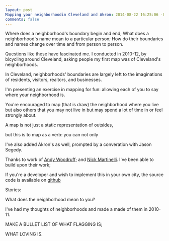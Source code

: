 ```yaml
---
layout: post
Mapping your neighborhoodin Cleveland and Akron: 2014-08-22 16:25:06 -0700
comments: false
---
```


Where does a neighborhood's boundary begin and end; What does a neighborhood's name mean to a particular person; How do their boundaries and names change over time and from person to person. 

Questions like these have fascinated me. 
I conducted in 2010-12, by bicycling around Cleveland, asking people 
my first map was of Cleveland's neighborhoods. 

In Cleveland, neighborhoods' boundaries are largely left to the imaginations of residents, visitors, realtors, and businesses. 

I'm presenting an exercise in mapping for fun: allowing each of you to say where your neighborhood is. 


You're encouraged to map (that is draw) the neighborhood where you live but also others that you may not live in but may spend a lot of time in or feel strongly about. 

A map is not just a static representation of outsides, 

but this is to map as a verb: you can not only 




I've also added Akron's as well, prompted by a converation with Jason Segedy.  

Thanks to work of [Andy Woodruff](http://bostonography.com/2015/map-your-neighborhood-again/); and [Nick Martinelli](http://pnwmaps.com/neighborhoods/). I've been able to build upon their work; 


If you're a developer and wish to implement this in your own city, the source code is available on [github](https://github.com/enam/neighborhoods/)




Stories: 

What does the neighborhood mean to you? 


I've had my thoughts of neighborhoods and made a made of them in 2010-11. 

MAKE A BULLET LIST OF WHAT FLAGGING IS; 

WHAT LOVING IS. 